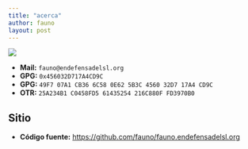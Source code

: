 ```yaml
---
title: "acerca"
author: fauno
layout: post
---
```


<img class="avatar" src="/avatar.png"/>

* **Mail:** `fauno@endefensadelsl.org`
* **GPG:** `0x456032D717A4CD9C`
* **GPG:** `49F7 07A1 CB36 6C58 0E62 5B3C 4560 32D7 17A4 CD9C`
* **OTR:** `25A234B1 C0458FD5 61435254 216C880F FD3970B0`



## Sitio

* **Código fuente:** <https://github.com/fauno/fauno.endefensadelsl.org>
